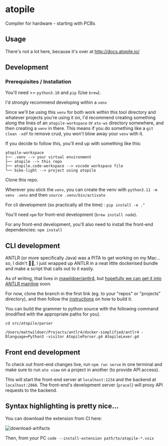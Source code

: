 # atopile

Compiler for hardware - starting with PCBs


## Usage

There's not a lot here, because it's over at http://docs.atopile.io/


## Development

### Prerequisites / Installation

You'll need >= `python3.10` and `pip` (Use `brew`).

I'd strongly recommend developing within a `venv`

Since we'll be using this `venv` for both work within this tool directory and whatever projects you're using it on, I'd recommend creating something along the lines of an `atopile-workspace` or `ato-ws` directory somewhere, and then creating a `venv` in there. This means if you do something like a `git clean -xdf` to remove crud, you won't blow away your `venv` with it.

If you decide to follow this, you'll end up with something like this:

```
atopile-workspace
├── .venv --> your virtual environment
├── atopile --> this repo
├── atopile.code-workspace --> vscode workspace file
└── bike-light --> project using atopile
```

Clone this repo.

Wherever you stick the `venv`, you can create the venv with  `python3.11 -m venv .venv` and then `source .venv/bin/activate`

For cli development (so practically all the time) : `pip install -e ."`

You'll need `npm` for front-end development (`brew install node`).

For any front-end development, you'll also need to install the front-end dependencies: `npm install`


## CLI development

ANTLR (or more specifically Java) was a PITA to get working on my Mac... so, I didn't 🤷‍♂️, I just wrapped up ANTLR in a neat little dockerised bundle and make a script that calls out to it easily.

As of writing, that lives in [mawildoer/antlr4](https://github.com/mawildoer/antlr4/tree/mawildoer/simplified-portable-docker/docker-simplified), but [hopefully we can get it into ANTLR mainline](https://github.com/antlr/antlr4/pull/4244) soon.

For now, clone the branch in the first link (eg. to your "repos" or "projects" directory), and then follow the [instructions](https://github.com/mawildoer/antlr4/tree/mawildoer/simplified-portable-docker/docker-simplified) on how to build it.

You can build the grammer to python source with the following command (modified with the appropriate paths for you).

`cd src/atopile/parser`

`/Users/mattwildoer/Projects/antlr4/docker-simplified/antlr4 -Dlanguage=Python3 -visitor AtopileParser.g4 AtopileLexer.g4`


## Front end development

To check out front-end changes live, run `npm run serve` in one terminal and make sure to run `ato view` on a project in another (to provide API access).

This will start the front-end server at `localhost:1234` and the backend at `localhost:2860`. The front-end's development server (`pracel`) will proxy API requests to the backend.


## Syntax highlighting is pretty nice...

You can download the extension from CI here:

![download-artifacts](docs/images/download-artifacts.png)

Then, from your PC `code --install-extension path/to/atopile-*.vsix`
